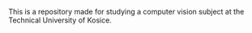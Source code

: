 This is a repository made for studying a computer vision subject at the Technical University of Kosice.
